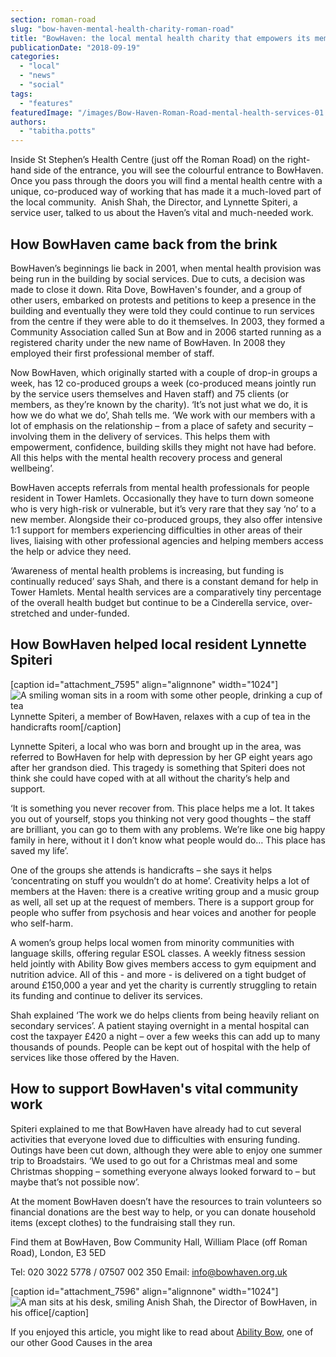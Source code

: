 ```yaml
---
section: roman-road
slug: "bow-haven-mental-health-charity-roman-road"
title: "BowHaven: the local mental health charity that empowers its members"
publicationDate: "2018-09-19"
categories: 
  - "local"
  - "news"
  - "social"
tags: 
  - "features"
featuredImage: "/images/Bow-Haven-Roman-Road-mental-health-services-01.jpg"
authors: 
  - "tabitha.potts"
---
```


Inside St Stephen’s Health Centre (just off the Roman Road) on the right-hand side of the entrance, you will see the colourful entrance to BowHaven. Once you pass through the doors you will find a mental health centre with a unique, co-produced way of working that has made it a much-loved part of the local community.  Anish Shah, the Director, and Lynnette Spiteri, a service user, talked to us about the Haven’s vital and much-needed work.

## How BowHaven came back from the brink

BowHaven’s beginnings lie back in 2001, when mental health provision was being run in the building by social services. Due to cuts, a decision was made to close it down. Rita Dove, BowHaven's founder, and a group of other users, embarked on protests and petitions to keep a presence in the building and eventually they were told they could continue to run services from the centre if they were able to do it themselves. In 2003, they formed a Community Association called Sun at Bow and in 2006 started running as a registered charity under the new name of BowHaven. In 2008 they employed their first professional member of staff.

Now BowHaven, which originally started with a couple of drop-in groups a week, has 12 co-produced groups a week (co-produced means jointly run by the service users themselves and Haven staff) and 75 clients (or members, as they’re known by the charity). ‘It’s not just what we do, it is how we do what we do’, Shah tells me. ‘We work with our members with a lot of emphasis on the relationship – from a place of safety and security – involving them in the delivery of services. This helps them with empowerment, confidence, building skills they might not have had before. All this helps with the mental health recovery process and general wellbeing’.

BowHaven accepts referrals from mental health professionals for people resident in Tower Hamlets. Occasionally they have to turn down someone who is very high-risk or vulnerable, but it’s very rare that they say ‘no’ to a new member. Alongside their co-produced groups, they also offer intensive 1:1 support for members experiencing difficulties in other areas of their lives, liaising with other professional agencies and helping members access the help or advice they need.

‘Awareness of mental health problems is increasing, but funding is continually reduced’ says Shah, and there is a constant demand for help in Tower Hamlets. Mental health services are a comparatively tiny percentage of the overall health budget but continue to be a Cinderella service, over-stretched and under-funded.

## How BowHaven helped local resident Lynnette Spiteri

\[caption id="attachment\_7595" align="alignnone" width="1024"\]![A smiling woman sits in a room with some other people, drinking a cup of tea](/images/Bow-Haven-Roman-Road-mental-health-services-01-1024x683.jpg) Lynnette Spiteri, a member of BowHaven, relaxes with a cup of tea in the handicrafts room\[/caption\]

Lynnette Spiteri, a local who was born and brought up in the area, was referred to BowHaven for help with depression by her GP eight years ago after her grandson died. This tragedy is something that Spiteri does not think she could have coped with at all without the charity’s help and support.

‘It is something you never recover from. This place helps me a lot. It takes you out of yourself, stops you thinking not very good thoughts – the staff are brilliant, you can go to them with any problems. We’re like one big happy family in here, without it I don’t know what people would do… This place has saved my life’.

One of the groups she attends is handicrafts – she says it helps ‘concentrating on stuff you wouldn’t do at home’. Creativity helps a lot of members at the Haven: there is a creative writing group and a music group as well, all set up at the request of members. There is a support group for people who suffer from psychosis and hear voices and another for people who self-harm.

A women’s group helps local women from minority communities with language skills, offering regular ESOL classes. A weekly fitness session held jointly with Ability Bow gives members access to gym equipment and nutrition advice. All of this - and more - is delivered on a tight budget of around £150,000 a year and yet the charity is currently struggling to retain its funding and continue to deliver its services.

Shah explained ‘The work we do helps clients from being heavily reliant on secondary services’. A patient staying overnight in a mental hospital can cost the taxpayer £420 a night – over a few weeks this can add up to many thousands of pounds. People can be kept out of hospital with the help of services like those offered by the Haven.

## How to support BowHaven's vital community work

Spiteri explained to me that BowHaven have already had to cut several activities that everyone loved due to difficulties with ensuring funding. Outings have been cut down, although they were able to enjoy one summer trip to Broadstairs. ‘We used to go out for a Christmas meal and some Christmas shopping – something everyone always looked forward to – but maybe that’s not possible now’.

At the moment BowHaven doesn’t have the resources to train volunteers so financial donations are the best way to help, or you can donate household items (except clothes) to the fundraising stall they run.

Find them at BowHaven, Bow Community Hall, William Place (off Roman Road), London, E3 5ED

Tel: 020 3022 5778 / 07507 002 350 Email: info@bowhaven.org.uk

\[caption id="attachment\_7596" align="alignnone" width="1024"\]![A man sits at his desk, smiling](/images/Bow-Haven-Roman-Road-mental-health-services-04-1024x683.jpg) Anish Shah, the Director of BowHaven, in his office\[/caption\]

If you enjoyed this article, you might like to read about [Ability Bow](https://romanroadlondon.com/ability-bow-gym-victoria-kent/), one of our other Good Causes in the area
